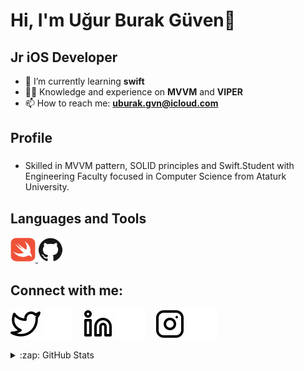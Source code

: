 # Hi, I'm Uğur Burak Güven👋 

## Jr iOS Developer

- 🌱 I’m currently learning **swift**
- 🧑‍💻 Knowledge and experience on **MVVM** and **VIPER**
- 📫 How to reach me: **uburak.gvn@icloud.com**

## Profile 

###

- Skilled in MVVM pattern, SOLID principles and Swift.Student with Engineering Faculty focused in Computer Science from Ataturk University.

## Languages and Tools

<p align="left">
<a href="https://developer.apple.com/swift/" target="_blank" rel="noreferrer"> <img src="https://raw.githubusercontent.com/devicons/devicon/master/icons/swift/swift-original.svg" alt="swift" width="40" height="40"/> </a> 
<a href="https://github.com" target="_blank" rel="noreferrer"> <img src="https://raw.githubusercontent.com/devicons/devicon/master/icons/github/github-original.svg" alt="swift" width="40" height="40"/> </a>
</p>


## Connect with me:

[![website](./twitter-light.svg)](https://twitter.com/uburakguven#gh-light-mode-only)
[![website](./twitter-dark.svg)](https://twitter.com/uburakguven#gh-dark-mode-only)
&nbsp;&nbsp;
[![website](./linkedin-light.svg)](https://www.linkedin.com/in/uğur-burak-güven-a3381b1a6/#gh-light-mode-only)
[![website](./linkedin-dark.svg)](https://www.linkedin.com/in/uğur-burak-güven-a3381b1a6/#gh-dark-mode-only)
&nbsp;&nbsp;
[![website](./instagram-light.svg)](https://www.instagram.com/uburak.gvn#gh-light-mode-only)
[![website](./instagram-dark.svg)](https://www.instagram.com/uburak.gvn#gh-dark-mode-only)

<details>
  <summary>:zap: GitHub Stats</summary>

  <img align="left" alt="codeSTACKr's GitHub Stats" src="https://github-readme-stats.vercel.app/api?username=UgurBurakGuven&show_icons=true&hide_border=false&title_color=ff652f&icon_color=FFE400&bg_color=09131B&text_color=ffffff&border_color=0c1a25" />

</details>
